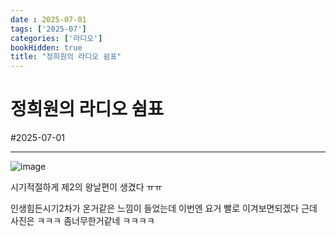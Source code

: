 ```yaml
---
date : 2025-07-01
tags: ['2025-07']
categories: ['라디오']
bookHidden: true
title: "정희원의 라디오 쉼표"
---
```


# 정희원의 라디오 쉼표

#2025-07-01

---

![image](https://github.com/user-attachments/assets/217745de-5769-4b0e-adc4-45d9b21f8a39)

시기적절하게 제2의 왕날편이 생겼다 ㅠㅠ

인생힘든시기2차가 온거같은 느낌이 들었는데 이번엔 요거 빨로 이겨보면되겠다 근데 사진은 ㅋㅋㅋ 좀너무한거같네 ㅋㅋㅋㅋ
